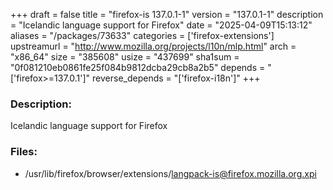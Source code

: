 +++
draft = false
title = "firefox-is 137.0.1-1"
version = "137.0.1-1"
description = "Icelandic language support for Firefox"
date = "2025-04-09T15:13:12"
aliases = "/packages/73633"
categories = ['firefox-extensions']
upstreamurl = "http://www.mozilla.org/projects/l10n/mlp.html"
arch = "x86_64"
size = "385608"
usize = "437699"
sha1sum = "0f081210eb0861fe25f084b9812dcba29cb8a2b5"
depends = "['firefox>=137.0.1']"
reverse_depends = "['firefox-i18n']"
+++
### Description: 
Icelandic language support for Firefox

### Files: 
* /usr/lib/firefox/browser/extensions/langpack-is@firefox.mozilla.org.xpi
